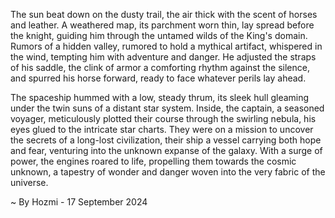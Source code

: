 
The sun beat down on the dusty trail, the air thick with the scent of horses and leather.  A weathered map, its parchment worn thin, lay spread before the knight, guiding him through the untamed wilds of the King's domain.  Rumors of a hidden valley, rumored to hold a mythical artifact, whispered in the wind, tempting him with adventure and danger.  He adjusted the straps of his saddle, the clink of armor a comforting rhythm against the silence, and spurred his horse forward, ready to face whatever perils lay ahead.

The spaceship hummed with a low, steady thrum, its sleek hull gleaming under the twin suns of a distant star system.  Inside, the captain, a seasoned voyager, meticulously plotted their course through the swirling nebula, his eyes glued to the intricate star charts.  They were on a mission to uncover the secrets of a long-lost civilization, their ship a vessel carrying both hope and fear, venturing into the unknown expanse of the galaxy.  With a surge of power, the engines roared to life, propelling them towards the cosmic unknown, a tapestry of wonder and danger woven into the very fabric of the universe. 

~ By Hozmi - 17 September 2024
